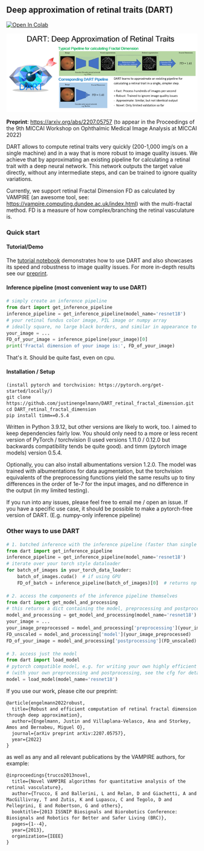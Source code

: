 ## Deep approximation of retinal traits (DART)

[![Open In Colab](https://colab.research.google.com/assets/colab-badge.svg)](https://colab.research.google.com/github/justinengelmann/DART_retinal_fractal_dimension/blob/main/ColabNotebook/ColabVersion_DART_tutorial_and_demo.ipynb)

![Overview of DART](figs/DART_header_tight_resized.png)



**Preprint**: https://arxiv.org/abs/2207.05757
(to appear in the Proceedings of the 9th MICCAI Workshop on Ophthalmic Medical Image Analysis at MICCAI 2022)

DART allows to compute retinal traits very quickly (200-1,000 img/s on a single machine) and in a way that is more robust to image quality
issues. We achieve that by approximating an existing pipeline for calculating a retinal trait with a deep neural
network. This network outputs the target value directly, without any intermediate steps, and can be trained to ignore
quality variations.

Currently, we support retinal Fractal Dimension FD as calculated by VAMPIRE (an awesome tool,
see: https://vampire.computing.dundee.ac.uk/index.html) with the multi-fractal method. FD is a measure of how
complex/branching the retinal vasculature is.

### Quick start

#### Tutorial/Demo

The [tutorial notebook](DART_tutorial_and_demo.ipynb) demonstrates how to use DART and also showcases its speed and
robustness to image quality issues. For more in-depth results see our [preprint](https://arxiv.org/abs/2207.05757).

#### Inference pipeline (most convenient way to use DART)

```python
# simply create an inference pipeline
from dart import get_inference_pipeline
inference_pipeline = get_inference_pipeline(model_name='resnet18')
# your retinal fundus color image, PIL image or numpy array
# ideally square, no large black borders, and similar in appearance to UK Biobank / DRIVE
your_image = ...
FD_of_your_image = inference_pipeline(your_image)[0]
print('Fractal dimension of your image is:', FD_of_your_image)
```
That's it. Should be quite fast, even on cpu.

#### Installation / Setup
```commandline
(install pytorch and torchvision: https://pytorch.org/get-started/locally/)
git clone https://github.com/justinengelmann/DART_retinal_fractal_dimension.git
cd DART_retinal_fractal_dimension
pip install timm==0.5.4
```

Written in Python 3.9.12, but other versions are likely to work, too. I aimed to keep dependencies fairly low. You should only need to a more or less recent version of PyTorch / torchvision (I used versions 1.11.0 / 0.12.0 but backwards compatibility tends be quite good).
and timm (pytorch image models) version 0.5.4.

Optionally, you can also install albumentations version 1.2.0. The model was trained with albumentations for data augmentation, but
the torchvision equivalents of the preprocessing functions yield the same results up to tiny differences in the order of
1e-7 for the input images, and no difference in the output (in my limited testing).

If you run into any issues, please feel free to email me / open an issue. If you have a specific use case, it should be
possible to make a pytorch-free version of DART. (E.g. numpy-only inference pipeline)

### Other ways to use DART

```python
# 1. batched inference with the inference pipeline (faster than single images)
from dart import get_inference_pipeline
inference_pipeline = get_inference_pipeline(model_name='resnet18')
# iterate over your torch style dataloader
for batch_of_images in your_torch_data_loader:
    batch_of_images.cuda()  # if using GPU
    FD_of_batch = inference_pipeline(batch_of_images)[0]  # returns np array on cpu

# 2. access the components of the inference pipeline themselves
from dart import get_model_and_processing
# this returns a dict containing the model, preprocessing and postprocessing pipelines, and config
model_and_processing = get_model_and_processing(model_name='resnet18')
your_image = ...
your_image_preprocessed = model_and_processing['preprocessing'](your_image)
FD_unscaled = model_and_processing['model'](your_image_preprocessed)
FD_of_your_image = model_and_processing['postprocessing'](FD_unscaled)

# 3. access just the model
from dart import load_model
# pytorch compatible model, e.g. for writing your own highly efficient inference loop 
# (with your own preprocessing and postprocessing, see the cfg for details)
model = load_model(model_name='resnet18')
```

If you use our work, please cite our preprint:

```
@article{engelmann2022robust,
  title={Robust and efficient computation of retinal fractal dimension through deep approximation},
  author={Engelmann, Justin and Villaplana-Velasco, Ana and Storkey, Amos and Bernabeu, Miguel O},
  journal={arXiv preprint arXiv:2207.05757},
  year={2022}
}
```

as well as any and all relevant publications by the VAMPIRE authors, for example:

```
@inproceedings{trucco2013novel,
  title={Novel VAMPIRE algorithms for quantitative analysis of the retinal vasculature},
  author={Trucco, E and Ballerini, L and Relan, D and Giachetti, A and MacGillivray, T and Zutis, K and Lupascu, C and Tegolo, D and Pellegrini, E and Robertson, G and others},
  booktitle={2013 ISSNIP Biosignals and Biorobotics Conference: Biosignals and Robotics for Better and Safer Living (BRC)},
  pages={1--4},
  year={2013},
  organization={IEEE}
}
```